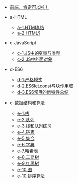 * [前端，肯定可以啦！](/README.md)

* a-HTML    
    * [a-1.HTMl总结](/a-HTML/a-1.HTML.md)
    * [a-2.HTML5](/a-HTML/a-2.HTML5.md)
* c-JavaScript
    * [c-1.JS中的变量与类型](/c-JavaScript/c-1.JS中的变量和类型.md)
    * [c-2.JS中的面对象](/c-JavaScript/c-2.执行上下文.md)

* d-ES6
    * [d-1.严格模式](/d-ES6/d-1.严格模式.md)
    * [d-2.ES6let,const与块作用域](/d-ES6/d-2.ES6let,const与块作用域.md)
    * [d-3.ES6常用的新特性总结](/d-ES6/d-3.ES6常用的新特性总结.md)

* e-数据结构和算法
    * [e-1.栈](/e-数据结构和算法/01.栈.md)
    * [e-2.队列](/e-数据结构和算法/02.队列.md)
    * [e-3.栈和队列练习](/e-数据结构和算法/03.栈和队列练习.md)
    * [e-4.链表](/e-数据结构和算法/04.链表.md)
    * [e-5.集合](/e-数据结构和算法/05.集合.md)
    * [e-6.字典](/e-数据结构和算法/06.字典.md)
    * [e-7.哈希表](/e-数据结构和算法/07.哈希表.md)
    * [e-8.二叉树](/e-数据结构和算法/08.二叉树.md)
    * [e-9.红黑树](/e-数据结构和算法/09.红黑树.md)
    * [e-10.图](/e-数据结构和算法/10.图.md)
    * [e-10.排序算法](/e-数据结构和算法/11.排序算法.md)
